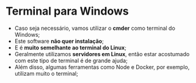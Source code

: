# **Terminal para Windows**

* Caso seja necessário, vamos utilizar o **cmder** como terminal do Windows;
* Este software **não quer instalação**;
* E é **muito semelhante ao terminal do Linux**;
* Geralmente utilizamos **servidores em Linux**, então estar acostumado com este tipo de terminal é de grande ajuda;
* Além disso, algumas ferramentas como Node e Docker, por exemplo, utilizam muito o terminal;
